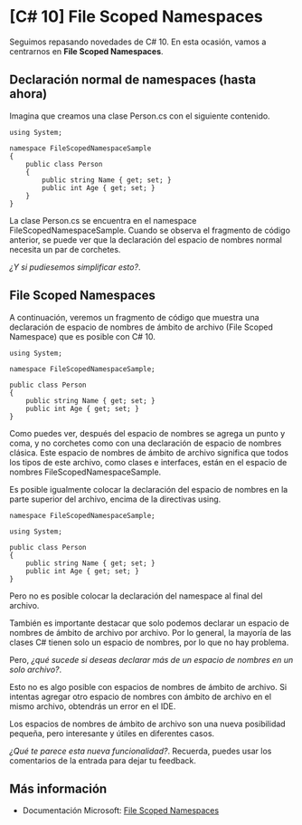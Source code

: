 # [C# 10] File Scoped Namespaces

Seguimos repasando novedades de C# 10. En esta ocasión, vamos a centrarnos en **File Scoped Namespaces**.

## Declaración normal de namespaces (hasta ahora)

Imagina que creamos una clase Person.cs con el siguiente contenido.

```
using System;

namespace FileScopedNamespaceSample
{
    public class Person
    {
        public string Name { get; set; }
        public int Age { get; set; }
    }
}
```
La clase Person.cs se encuentra en el namespace FileScopedNamespaceSample. Cuando se observa el fragmento de código anterior, se puede ver que la declaración del espacio de nombres normal necesita un par de corchetes.

_¿Y si pudiesemos simplificar esto?_.

## File Scoped Namespaces

A continuación, veremos un fragmento de código que muestra una declaración de espacio de nombres de ámbito de archivo (File Scoped Namespace) que es posible con C# 10. 

```
using System;

namespace FileScopedNamespaceSample;
    
public class Person
{
    public string Name { get; set; }
    public int Age { get; set; }
}
```
Como puedes ver, después del espacio de nombres se agrega un punto y coma, y no corchetes como con una declaración de espacio de nombres clásica. Este espacio de nombres de ámbito de archivo significa que todos los tipos de este archivo, como clases e interfaces, están en el espacio de nombres FileScopedNamespaceSample.

Es posible igualmente colocar la declaración del espacio de nombres en la parte superior del archivo, encima de la directivas using.

```
namespace FileScopedNamespaceSample;
   
using System;

public class Person
{
    public string Name { get; set; }
    public int Age { get; set; }
}
```

Pero no es posible colocar la declaración del namespace al final del archivo.

También es importante destacar que solo podemos declarar un espacio de nombres de ámbito de archivo por archivo. Por lo general, la mayoría de las clases C# tienen solo un espacio de nombres, por lo que no hay problema.

Pero, _¿qué sucede si deseas declarar más de un espacio de nombres en un solo archivo?_.

Esto no es algo posible con espacios de nombres de ámbito de archivo. Si intentas agregar otro espacio de nombres con ámbito de archivo en el mismo archivo, obtendrás un error en el IDE.

Los espacios de nombres de ámbito de archivo son una nueva posibilidad pequeña, pero interesante y útiles en diferentes casos.

_¿Qué te parece esta nueva funcionalidad?_. Recuerda, puedes usar los comentarios de la entrada para dejar tu feedback.

## Más información

* Documentación Microsoft: [File Scoped Namespaces](https://docs.microsoft.com/en-us/dotnet/csharp/language-reference/proposals/csharp-10.0/file-scoped-namespaces)